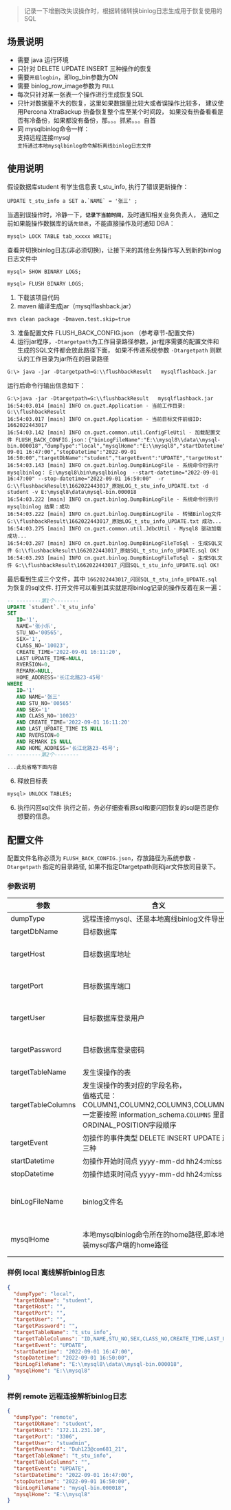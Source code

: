 > 记录一下增删改失误操作时，根据转储转换binlog日志生成用于恢复使用的SQL

## 场景说明
- 需要 java 运行环境
- 只针对 DELETE UPDATE  INSERT 三种操作的恢复
- 需要`开启logbin`，即log_bin参数为ON
- 需要 binlog_row_image参数为 `FULL`
- 每次只针对某一张表一个操作进行生成恢复SQL
- 只针对数据量不大的恢复，这里如果数据量比较大或者误操作比较多，
  建议使用Percona XtraBackup 热备恢复整个库至某个时间段，
  如果没有热备看看是否有冷备份，如果都没有备份，那。。。抓紧。。。自首
- 同 mysqlbinlog命令一样： <br/>
  支持远程连接mysql <br/>
  `支持通过本地mysqlbinlog命令解析离线binlog日志文件`

## 使用说明
假设数据库student 有学生信息表 t_stu_info, 执行了错误更新操作：
```mysql
UPDATE t_stu_info a SET a.`NAME` = '张三' ;
```

当遇到误操作时，冷静一下，**`记录下当前时间`**，及时通知相关业务负责人，
通知之前如果能操作数据库的话`先锁表`，不能直接操作及时通知 DBA：

```shell script
mysql> LOCK TABLE tab_xxxxx WRITE;
```

查看并切换binlog日志(非必须切换)，让接下来的其他业务操作写入到新的binlog日志文件中
```shell script
mysql> SHOW BINARY LOGS;

mysql> FLUSH BINARY LOGS; 
```

1. 下载该项目代码
2. maven 编译生成jar（mysqlflashback.jar）  
```shell script
mvn clean package -Dmaven.test.skip=true
```
3. 准备配置文件 FLUSH_BACK_CONFIG.json （参考章节-配置文件）
4. 运行jar程序，`-Dtargetpath`为工作目录路径参数，jar程序需要的配置文件和生成的SQL文件都会放此路径下面，
   如果不传递系统参数 `-Dtargetpath` 则默认的工作目录为jar所在的目录路径
```shell script
G:\> java -jar -Dtargetpath=G:\\flushbackResult   mysqlflashback.jar
```
运行后命令行输出信息如下：
```shell script
G:\>java -jar -Dtargetpath=G:\\flushbackResult   mysqlflashback.jar
16:54:03.014 [main] INFO cn.guzt.Application - 当前工作目录: G:\\flushbackResult
16:54:03.017 [main] INFO cn.guzt.Application - 当前目标文件前缀ID: 1662022443017
16:54:03.142 [main] INFO cn.guzt.common.util.ConfigFleUtil - 加载配置文件 FLUSH_BACK_CONFIG.json：{"binLogFileName":"E:\\mysql8\\data\\mysql-bin.000018","dumpType":"local","mysqlHome":"E:\\mysql8","startDatetime":"2022-09-01 16:47:00","stopDatetime":"2022-09-01 16:50:00","targetDbName":"student","targetEvent":"UPDATE","targetHost":"","targetPassword":"","targetPort":"","targetTableColumns":"ID,NAME,STU_NO,SEX,CLASS_NO,CREATE_TIME,LAST_UPDATE_TIME,RVERSION,REMARK,HOME_ADDRESS","targetTableName":"t_stu_info","targetUser":""}
16:54:03.143 [main] INFO cn.guzt.binlog.DumpBinLogFile - 系统命令行执行 mysqlbinlog： E:\mysql8\bin\mysqlbinlog  --start-datetime="2022-09-01 16:47:00" --stop-datetime="2022-09-01 16:50:00"  -r G:\\flushbackResult\1662022443017_原始LOG_t_stu_info_UPDATE.txt -d student -v E:\mysql8\data\mysql-bin.000018
16:54:03.222 [main] INFO cn.guzt.binlog.DumpBinLogFile - 系统命令行执行 mysqlbinlog 结果：成功
16:54:03.222 [main] INFO cn.guzt.binlog.DumpBinLogFile - 转储Binlog文件 G:\\flushbackResult\1662022443017_原始LOG_t_stu_info_UPDATE.txt 成功...
16:54:03.275 [main] INFO cn.guzt.common.util.JdbcUtil - Mysql8 驱动加载成功...
16:54:03.287 [main] INFO cn.guzt.binlog.DumpBinLogFileToSql - 生成SQL文件 G:\\flushbackResult\1662022443017_原始SQL_t_stu_info_UPDATE.sql OK!
16:54:03.293 [main] INFO cn.guzt.binlog.DumpBinLogFileToSql - 生成SQL文件 G:\\flushbackResult\1662022443017_闪回SQL_t_stu_info_UPDATE.sql OK!

```
最后看到生成三个文件，其中 `1662022443017_闪回SQL_t_stu_info_UPDATE.sql` 为恢复的sql文件.
打开文件可以看到其实就是将binlog记录的操作反着在来一遍：
```sql
-- --------第1个--------
UPDATE `student`.`t_stu_info`
SET
   ID='1',
   NAME='张小乐',
   STU_NO='00565',
   SEX='1',
   CLASS_NO='10023',
   CREATE_TIME='2022-09-01 16:11:20',
   LAST_UPDATE_TIME=NULL,
   RVERSION=0,
   REMARK=NULL,
   HOME_ADDRESS='长江北路23-45号'
WHERE
   ID='1'
   AND NAME='张三'
   AND STU_NO='00565'
   AND SEX='1'
   AND CLASS_NO='10023'
   AND CREATE_TIME='2022-09-01 16:11:20'
   AND LAST_UPDATE_TIME IS NULL
   AND RVERSION=0
   AND REMARK IS NULL
   AND HOME_ADDRESS='长江北路23-45号';
-- --------第2个--------

...此处省略下面内容

```

6. 释放目标表
```shell script
mysql> UNLOCK TABLES;
```
6. 执行闪回sql文件
执行之前，务必仔细查看原sql和要闪回恢复的sql是否是你想要的信息。




## 配置文件
配置文件名称必须为 `FLUSH_BACK_CONFIG.json`，存放路径为系统参数 `-Dtargetpath` 指定的目录路径,
如果不指定Dtargetpath则和jar文件放同目录下。
### 参数说明

|   参数  |  含义     |   是否必填   |
| ---- | ---- | ---- |
|   dumpType   |   远程连接mysql、还是本地离线binlog文件导出   |  必填    |
|   targetDbName   |    目标数据库  |  必填    |
|  targetHost    |   目标数据库地址   |    非必填 dumpType=remote 时必填  |
|   targetPort   |  目标数据库端口    |  非必填  dumpType=remote 时必填  |
| targetUser     |   目标数据库登录用户   |    非必填 dumpType=remote 时必填 |
|   targetPassword   |   目标数据库登录密码   |   非必填  dumpType=remote 时必填 |
|    targetTableName  |   发生误操作的表   |   必填   |
|    targetTableColumns  |  发生误操作的表对应的字段名称，<br/> 值格式是：COLUMN1,COLUMN2,COLUMN3,COLUMN4... <br/> 一定要按照 information_schema.`COLUMNS` 里面的ORDINAL_POSITION字段顺序    |  非必填 当dumpType=local必填   |
|   targetEvent   |  勿操作的事件类型  DELETE  INSERT UPDATE 这三种    |   必填   |
|   startDatetime   | 勿操作开始时间点 yyyy-mm-dd hh24:mi:ss     |   必填   |
|   stopDatetime   |   勿操作结束时间点 yyyy-mm-dd hh24:mi:ss   |   必填   |
|  binLogFileName    | binlog文件名     |  非必填 当dumpType=local 时传递 binlog文件的绝对路径   |
|   mysqlHome   |  本地mysqlbinlog命令所在的home路径,即本地安装mysql客户端的home路径    |  非必填 不填写时确保命令行下可以识别mysqlbinlog命令    |



### 样例 local 离线解析binlog日志
```json
{
  "dumpType": "local",
  "targetDbName": "student",
  "targetHost": "",
  "targetPort": "",
  "targetUser": "",
  "targetPassword": "",
  "targetTableName": "t_stu_info",
  "targetTableColumns": "ID,NAME,STU_NO,SEX,CLASS_NO,CREATE_TIME,LAST_UPDATE_TIME,RVERSION,REMARK,HOME_ADDRESS",
  "targetEvent": "UPDATE",
  "startDatetime": "2022-09-01 16:47:00",
  "stopDatetime": "2022-09-01 16:50:00",
  "binLogFileName": "E:\\mysql8\\data\\mysql-bin.000018",
  "mysqlHome": "E:\\mysql8"
}
```

### 样例 remote 远程连接解析binlog日志

```json
{
  "dumpType": "remote",
  "targetDbName": "student",
  "targetHost": "172.11.231.10",
  "targetPort": "3306",
  "targetUser": "stuadmin",
  "targetPassword": "Duh123@com681_21",
  "targetTableName": "t_stu_info",
  "targetTableColumns": "",
  "targetEvent": "UPDATE",
  "startDatetime": "2022-09-01 16:47:00",
  "stopDatetime": "2022-09-01 16:50:00",
  "binLogFileName": "mysql-bin.000018",
  "mysqlHome": "E:\\mysql8"
}
```
